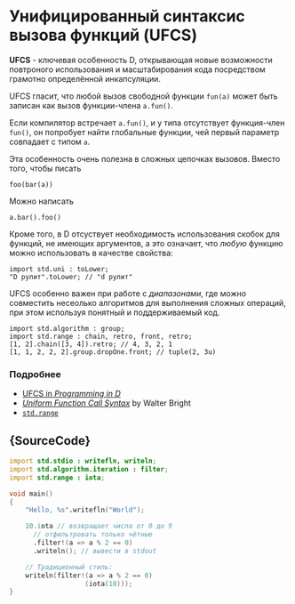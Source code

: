 # Унифицированный синтаксис вызова функций (UFCS)

**UFCS** - ключевая особенность D, открывающая новые возможности
повтроного использования и масштабирования кода посредством
грамотно определённой инкапсуляции.

UFCS гласит, что любой вызов свободной функции
`fun(a)` может быть записан как вызов функции-члена `a.fun()`.

Если компилятор встречает `a.fun()`, и у типа отсутствует функция-член
`fun()`, он попробует найти глобальные функции, чей первый параметр
совпадает с типом `a`.

Эта особенность очень полезна в сложных цепочках вызовов.
Вместо того, чтобы писать

    foo(bar(a))

Можно написать

    a.bar().foo()

Кроме того, в D отсуствует необходимость использования скобок
для функций, не имеющих аргументов, а это означает, что _любую_
функцию можно использовать в качестве свойства:

    import std.uni : toLower;
    "D рулит".toLower; // "d рулит"

UFCS особенно важен при работе с *диапазонами*,
где можно совместить несеолько алгоритмов для
выполнения сложных операций, при этом используя
понятный и поддерживаемый код.

    import std.algorithm : group;
    import std.range : chain, retro, front, retro;
    [1, 2].chain([3, 4]).retro; // 4, 3, 2, 1
    [1, 1, 2, 2, 2].group.dropOne.front; // tuple(2, 3u)

### Подробнее

- [UFCS in _Programming in D_](http://ddili.org/ders/d.en/ufcs.html)
- [_Uniform Function Call Syntax_](http://www.drdobbs.com/cpp/uniform-function-call-syntax/232700394) by Walter Bright
- [`std.range`](http://dlang.org/phobos/std_range.html)

## {SourceCode}

```d
import std.stdio : writefln, writeln;
import std.algorithm.iteration : filter;
import std.range : iota;

void main()
{
    "Hello, %s".writefln("World");

    10.iota // возвращает числа от 0 до 9
      // отфильтровать только чётные
      .filter!(a => a % 2 == 0)
      .writeln(); // вывести в stdout

    // Традиционный стиль:
    writeln(filter!(a => a % 2 == 0)
    			   (iota(10)));
}
```
